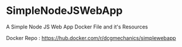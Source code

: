 # SimpleNodeJSWebApp
A Simple Node JS Web App Docker File and it's Resources

Docker Repo : https://hub.docker.com/r/dcgmechanics/simplewebapp
